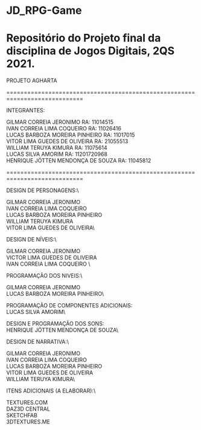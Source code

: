 # JD_RPG-Game
Repositório do Projeto final da disciplina de Jogos Digitais, 2QS 2021.  
=============================================================================

PROJETO AGHARTA

============================================================================

INTEGRANTES:


GILMAR CORREIA JERONIMO             RA: 11014515\
IVAN CORREIA LIMA COQUEIRO          RA: 11026416 \
LUCAS BARBOZA MOREIRA PINHEIRO      RA: 11017015\
VITOR LIMA GUEDES DE OLIVEIRA       RA: 21055513\
WILLIAM TERUYA KIMURA               RA: 11075614\
LUCAS SILVA AMORIM                  RA: 11201720968\
HENRIQUE JÖTTEN MENDONÇA DE SOUZA   RA: 11045812

============================================================================

DESIGN DE PERSONAGENS:\

GILMAR CORREIA JERONIMO\
IVAN CORREIA LIMA COQUEIRO\
LUCAS BARBOZA MOREIRA PINHEIRO\
WILLIAM TERUYA KIMURA\
VITOR LIMA GUEDES DE OLIVEIRA\

DESIGN DE NÍVEIS:\

GILMAR CORREIA JERONIMO\
VICTOR LIMA GUEDES DE OLIVEIRA \
IVAN CORREIA LIMA COQUEIRO \

PROGRAMAÇÃO DOS NIVEIS:\

GILMAR CORREIA JERONIMO\
LUCAS BARBOZA MOREIRA PINHEIRO\

PROGRAMAÇÃO DE COMPONENTES ADICIONAIS:\
LUCAS SILVA AMORIM\

DESIGN E PROGRAMAÇÃO DOS SONS:\
HENRIQUE JÖTTEN MENDONÇA DE SOUZA\

DESIGN DE NARRATIVA:\

GILMAR CORREIA JERONIMO\
IVAN CORREIA LIMA COQUEIRO\
LUCAS BARBOZA MOREIRA PINHEIRO\
VITOR LIMA GUEDES DE OLIVEIRA\
WILLIAM TERUYA KIMURA\

ITENS ADICIONAIS (A ELABORAR):\

TEXTURES.COM\
DAZ3D CENTRAL\
SKETCHFAB\
3DTEXTURES.ME

